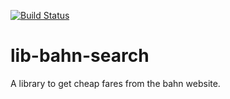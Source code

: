 [![Build Status](https://travis-ci.org/dpeuscher/lib-bahn-search.svg?branch=master)](https://travis-ci.org/dpeuscher/lib-bahn-search)

# lib-bahn-search

A library to get cheap fares from the bahn website.
